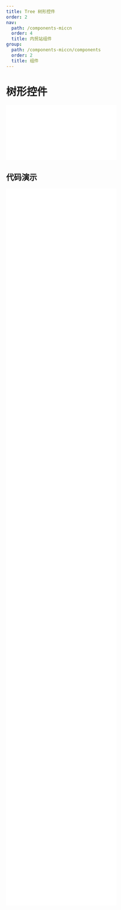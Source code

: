 ```yaml
---
title: Tree 树形控件
order: 2
nav:
  path: /components-miccn
  order: 4
  title: 内贸站组件
group:
  path: /components-miccn/components
  order: 2
  title: 组件
---
```


# 树形控件

<div>
<embed src="@docs-common/tree/index.md"></embed>
</div>
        
## 代码演示

<Row gutter=8>

  <Col span=12>
    
  <div class="code-box"><embed src="@abiz-rc-miccn/tree/demo/basic-tree-miccn.md"></embed></div>
          
  <div class="code-box"><embed src="@abiz-rc-miccn/tree/demo/draggable-tree-miccn.md"></embed></div>
          
  <div class="code-box"><embed src="@abiz-rc-miccn/tree/demo/search-tree-miccn.md"></embed></div>
          
  <div class="code-box"><embed src="@abiz-rc-miccn/tree/demo/customized-icon-tree-miccn.md"></embed></div>
          
  <div class="code-box"><embed src="@abiz-rc-miccn/tree/demo/switcher-icon-tree-miccn.md"></embed></div>
          
  <div class="code-box"><embed src="@abiz-rc-miccn/tree/demo/drag-debug-tree-miccn.md"></embed></div>
          
  </Col>
          
  <Col span=12>
    
  <div class="code-box"><embed src="@abiz-rc-miccn/tree/demo/basic-controlled-tree-miccn.md"></embed></div>
          
  <div class="code-box"><embed src="@abiz-rc-miccn/tree/demo/dynamic-tree-miccn.md"></embed></div>
          
  <div class="code-box"><embed src="@abiz-rc-miccn/tree/demo/line-tree-miccn.md"></embed></div>
          
  <div class="code-box"><embed src="@abiz-rc-miccn/tree/demo/directory-tree-miccn.md"></embed></div>
          
  <div class="code-box"><embed src="@abiz-rc-miccn/tree/demo/virtual-scroll-tree-miccn.md"></embed></div>
          
  <div class="code-box"><embed src="@abiz-rc-miccn/tree/demo/big-data-tree-miccn.md"></embed></div>
          
  </Col>
          
</Row>
        
<div><embed src="@docs-common/tree/index-api.md"></embed><div>
